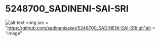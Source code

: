 # 5248700_SADINENI-SAI-SRI
![alt text](https://github.com/sadinenisaisri/5248700_SADINENI-SAI-SRI.git)
<img src = "https://github.com/sadinenisaisri/5248700_SADINENI-SAI-SRI.git"alt = "image"
